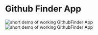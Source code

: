 # Github Finder App


![short demo of working GithubFinder App](https://raw.githubusercontent.com/joeybronzoni/GithubFinder/master/GithubFinder-server.gif?raw=true)
![short demo of working GithubFinder App](https://raw.githubusercontent.com/joeybronzoni/GithubFinder/master/images/GithubFinder-server.gif?raw=true)
